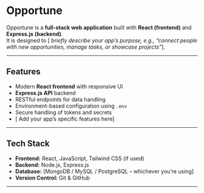 # Opportune

Opportune is a **full-stack web application** built with **React (frontend)** and **Express.js (backend)**.  
It is designed to [ _briefly describe your app’s purpose, e.g., “connect people with new opportunities, manage tasks, or showcase projects”_].

---

##  Features
- Modern **React frontend** with responsive UI
- **Express.js API** backend
- RESTful endpoints for data handling
- Environment-based configuration using `.env`
- Secure handling of tokens and secrets
- [ Add your app’s specific features here]

---

##  Tech Stack
- **Frontend:** React, JavaScript, Tailwind CSS (if used)
- **Backend:** Node.js, Express.js
- **Database:** [MongoDB / MySQL / PostgreSQL – whichever you’re using]
- **Version Control:** Git & GitHub

---

